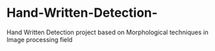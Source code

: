 # Hand-Written-Detection-
Hand Written Detection project based on  Morphological techniques in Image processing field 
